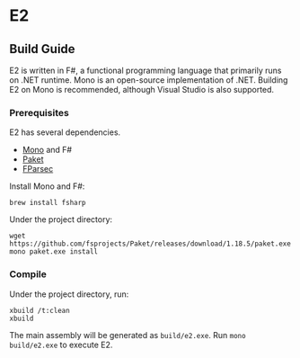 # E2

## Build Guide

E2 is written in F#, a functional programming language that primarily runs on .NET runtime. Mono is an open-source 
implementation of .NET. Building E2 on Mono is recommended, although Visual Studio is also supported.

### Prerequisites

E2 has several dependencies.

- [Mono](http://www.mono-project.com/) and F#
- [Paket](https://fsprojects.github.io/Paket/)
- [FParsec](http://www.quanttec.com/fparsec/)

Install Mono and F#:

    brew install fsharp

Under the project directory:

    wget https://github.com/fsprojects/Paket/releases/download/1.18.5/paket.exe
    mono paket.exe install
    
### Compile

Under the project directory, run:

    xbuild /t:clean
    xbuild
    
The main assembly will be generated as `build/e2.exe`. Run `mono build/e2.exe` to execute E2.
